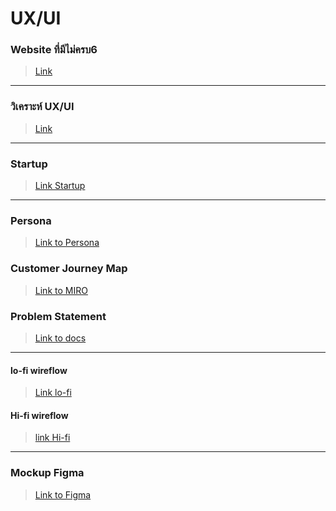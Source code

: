 # UX/UI

### Website ที่มีไม่ครบ6
>[Link](https://htmlpreview.github.io/?https://github.com/poom10118/precodecamp/blob/master/UX_UI/UX_XI_notinclude6.html)

---
### วิเคราะห์ UX/UI
>[Link](https://htmlpreview.github.io/?https://github.com/poom10118/precodecamp/blob/master/UX_UI/UX_UI_website.html)

---
### Startup
>[Link Startup](https://docs.google.com/document/d/17YcUQh94HRlLeXPqfXnN5O5Zjf1lPaRJxAxedruNvN8/edit?usp=sharing)

---
### Persona
>[Link to Persona](https://htmlpreview.github.io/?https://github.com/poom10118/precodecamp/blob/master/UX_UI/UX_UI_persona.html)


### Customer Journey Map
>[Link to MIRO](https://miro.com/app/board/o9J_knsfjIg=/)


### Problem Statement
>[Link to docs](https://docs.google.com/document/d/1cRN7Jp_QBOXY0cGCNAkNK2kMLTalbywNqG14Ds_LDuU/edit?usp=sharing)

---
#### lo-fi wireflow

>[Link lo-fi](https://miro.com/app/board/o9J_kn_Jor8=/)

#### Hi-fi wireflow
>[link Hi-fi](https://miro.com/app/board/o9J_kn_VgUc=/) 

---

### Mockup Figma
> [Link to Figma](https://www.figma.com/file/GDevDrpwpbuUTg0foyCVIV/Mockup?node-id=0%3A1)